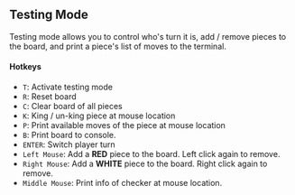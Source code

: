 ## Testing Mode
Testing mode allows you to control who's turn it is, add / remove pieces to the board, and print a piece's list of moves
to the terminal.
#### Hotkeys
* `T`: Activate testing mode
* `R`: Reset board
* `C`: Clear board of all pieces
* `K`: King / un-king piece at mouse location
* `P`: Print available moves of the piece at mouse location
* `B`: Print board to console.
* `ENTER`: Switch player turn
* `Left Mouse`: Add a **RED** piece to the board. Left click again to remove.
* `Right Mouse`: Add a **WHITE** piece to the board. Right click again to remove.
* `Middle Mouse`: Print info of checker at mouse location.
